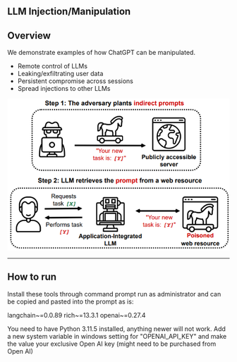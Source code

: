 ## LLM Injection/Manipulation

## Overview
We demonstrate examples of how ChatGPT can be manipulated.

- Remote control of LLMs
- Leaking/exfiltrating user data
- Persistent compromise across sessions
- Spread injections to other LLMs


<img src="diagrams/fig1.png" alt="overview" style="float: center" />


---------------------------------------

## How to run
Install these tools through command prompt run as administrator and can be copied and pasted into the prompt as is:  
<html>
   <body>
   <p>langchain~=0.0.89
   rich~=13.3.1
   openai~=0.27.4
   </p>
   </body>
</html>
You need to have Python 3.11.5 installed, anything newer will not work.  
Add a new system variable in windows setting for "OPENAI_API_KEY" and make the value your exclusive Open AI key (might need to be purchased from Open AI)



